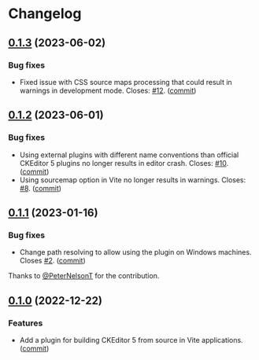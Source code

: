 Changelog
=========

## [0.1.3](https://github.com/ckeditor/vite-plugin-ckeditor5/compare/v0.1.2...v0.1.3) (2023-06-02)

### Bug fixes

* Fixed issue with CSS source maps processing that could result in warnings in development mode. Closes: [#12](https://github.com/ckeditor/vite-plugin-ckeditor5/issues/12). ([commit](https://github.com/ckeditor/vite-plugin-ckeditor5/commit/aa70afbd83b0c1211119087f7cd568c35a2e8280))


## [0.1.2](https://github.com/ckeditor/vite-plugin-ckeditor5/compare/v0.1.1...v0.1.2) (2023-06-01)

### Bug fixes

* Using external plugins with different name conventions than official CKEditor 5 plugins no longer results in editor crash. Closes: [#10](https://github.com/ckeditor/vite-plugin-ckeditor5/issues/10). ([commit](https://github.com/ckeditor/vite-plugin-ckeditor5/commit/bde6558577801a0d180d31c7dc31344c6ffabdc7))
* Using sourcemap option in Vite no longer results in warnings. Closes: [#8](https://github.com/ckeditor/vite-plugin-ckeditor5/issues/8). ([commit](https://github.com/ckeditor/vite-plugin-ckeditor5/commit/a18e701f355ede3cfe584599ba823064bd62ba51))


## [0.1.1](https://github.com/ckeditor/vite-plugin-ckeditor5/compare/v0.1.0...v0.1.1) (2023-01-16)

### Bug fixes

* Change path resolving to allow using the plugin on Windows machines. Closes [#2](https://github.com/ckeditor/vite-plugin-ckeditor5/issues/2). ([commit](https://github.com/ckeditor/vite-plugin-ckeditor5/commit/1bbda8f6297d7c3417b650d370a6130a1596641f))

Thanks to [@PeterNelsonT](https://github.com/PeterNelsonT)  for the contribution.


## [0.1.0](https://github.com/ckeditor/vite-plugin-ckeditor5/tree/v0.1.0) (2022-12-22)

### Features

* Add a plugin for building CKEditor 5 from source in Vite applications. ([commit](https://github.com/ckeditor/vite-plugin-ckeditor5/commit/4d9494ea9952cd84276122f986c6dec8672824eb))
